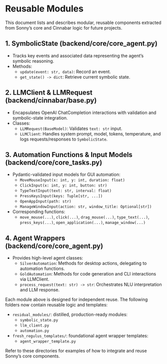 # Reusable Modules
This document lists and describes modular, reusable components extracted from Sonny’s core and Cinnabar logic for future projects.

## 1. SymbolicState (backend/core/core_agent.py)
- Tracks key events and associated data representing the agent’s symbolic reasoning.
- Methods:
  - `update(event: str, data)`: Record an event.
  - `get_state() -> dict`: Retrieve current symbolic state.

## 2. LLMClient & LLMRequest (backend/cinnabar/base.py)
- Encapsulates OpenAI ChatCompletion interactions with validation and symbolic-state integration.
- Classes:
  - `LLMRequest(BaseModel)`: Validates `text: str` input.
  - `LLMClient`: Handles system prompt, model, tokens, temperature, and logs requests/responses to `SymbolicState`.

## 3. Automation Functions & Input Models (backend/core/core_tasks.py)
- Pydantic-validated input models for GUI automation:
  - `MoveMouseInput(x: int, y: int, duration: float)`
  - `ClickInput(x: int, y: int, button: str)`
  - `TypeTextInput(text: str, interval: float)`
  - `PressKeysInput(keys: Tuple[str, ...])`
  - `OpenAppInput(path: str)`
  - `ManageWindowInput(action: str, window_title: Optional[str])`
- Corresponding functions:
  - `move_mouse(...)`, `click(...)`, `drag_mouse(...)`, `type_text(...)`, `press_keys(...)`, `open_application(...)`, `manage_window(...)`

## 4. Agent Wrappers (backend/core/core_agent.py)
- Provides high-level agent classes:
  - `SilverAutomation`: Methods for desktop actions, delegating to automation functions.
  - `GoldAutomation`: Methods for code generation and CLI interactions via LLMClient.
  - `process_request(text: str) -> str`: Orchestrates NLU interpretation and LLM response.

Each module above is designed for independent reuse. The following folders now contain reusable logic and templates:

- `residual_modules/`: distilled, production-ready modules:
  - `symbolic_state.py`
  - `llm_client.py`
  - `automation.py`
- `fresh_regulus_templates/`: foundational agent wrapper templates:
  - `agent_wrapper_template.py`

Refer to these directories for examples of how to integrate and reuse Sonny’s core components.